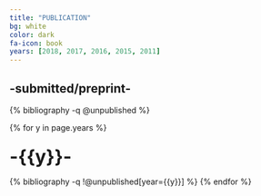 ```yaml
---
title: "PUBLICATION"
bg: white
color: dark
fa-icon: book
years: [2018, 2017, 2016, 2015, 2011]
---
```


<!-- <p>
<a href="https://scholar.google.com/citations?user=SkBxudIAAAAJ&hl=en">
  <i  class="ai ai-google-scholar fa-1x"></i>
   Google Scholar
</a>
</p> -->
## -submitted/preprint-

{% bibliography -q @unpublished %}

{% for y in page.years %}
  <h3 class="year"><font size="+3">-{{y}}-</font></h3>
  {% bibliography  -q !@unpublished[year={{y}}] %}
{% endfor %}
